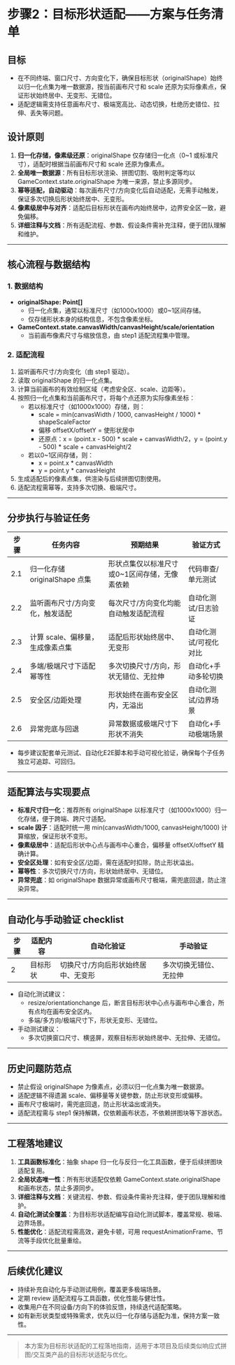 # 步骤2：目标形状适配——方案与任务清单

## 目标
- 在不同终端、窗口尺寸、方向变化下，确保目标形状（originalShape）始终以归一化点集为唯一数据源，按当前画布尺寸和 scale 还原为实际像素点，保证形状始终居中、无变形、无错位。
- 适配逻辑需支持任意画布尺寸、极端宽高比、动态切换，杜绝历史错位、拉伸、丢失等问题。

## 设计原则
1. **归一化存储，像素级还原**：originalShape 仅存储归一化点（0~1 或标准尺寸），适配时根据当前画布尺寸和 scale 还原为像素点。
2. **全局唯一数据源**：所有目标形状渲染、拼图切割、吸附判定等均以 GameContext.state.originalShape 为唯一来源，禁止多源同步。
3. **幂等适配，自动驱动**：每次画布尺寸/方向变化后自动适配，无需手动触发，保证多次切换后形状始终居中、无变形。
4. **像素级居中与对齐**：适配后目标形状在画布内始终居中，边界安全区一致，避免偏移。
5. **详细注释与文档**：所有适配流程、参数、假设条件需补充注释，便于团队理解和维护。

---

## 核心流程与数据结构

### 1. 数据结构
- **originalShape: Point[]**
  - 归一化点集，通常以标准尺寸（如1000x1000）或0~1区间存储。
  - 仅存储形状本身的结构信息，不包含像素坐标。
- **GameContext.state.canvasWidth/canvasHeight/scale/orientation**
  - 当前画布像素尺寸与缩放信息，由 step1 适配流程集中管理。

### 2. 适配流程
1. 监听画布尺寸/方向变化（由 step1 驱动）。
2. 读取 originalShape 的归一化点集。
3. 计算当前画布的有效绘制区域（考虑安全区、scale、边距等）。
4. 按照归一化点集和当前画布尺寸，将每个点还原为实际像素坐标：
   - 若以标准尺寸（如1000x1000）存储，则：
     - scale = min(canvasWidth / 1000, canvasHeight / 1000) * shapeScaleFactor
     - 偏移 offsetX/offsetY = 使形状居中
     - 还原点：x = (point.x - 500) * scale + canvasWidth/2，y = (point.y - 500) * scale + canvasHeight/2
   - 若以0~1区间存储，则：
     - x = point.x * canvasWidth
     - y = point.y * canvasHeight
5. 生成适配后的像素点集，供渲染与后续拼图切割使用。
6. 适配流程需幂等，支持多次切换、极端尺寸。

---

## 分步执行与验证任务

| 步骤 | 任务内容 | 预期结果 | 验证方式 |
|------|----------|----------|----------|
| 2.1  | 归一化存储 originalShape 点集 | 形状点集仅以标准尺寸或0~1区间存储，无像素依赖 | 代码审查/单元测试 |
| 2.2  | 监听画布尺寸/方向变化，触发适配 | 每次尺寸/方向变化均能自动触发适配流程 | 自动化测试/日志验证 |
| 2.3  | 计算 scale、偏移量，生成像素点集 | 适配后形状始终居中、无变形 | 自动化测试/可视化对比 |
| 2.4  | 多端/极端尺寸下适配幂等性 | 多次切换尺寸/方向，形状无错位、无拉伸 | 自动化+手动多轮切换 |
| 2.5  | 安全区/边距处理 | 形状始终在画布安全区内，无溢出 | 自动化测试/边界场景 |
| 2.6  | 异常兜底与回退 | 异常数据或极端尺寸下形状不消失 | 自动化+手动极端场景 |

- 每步建议配套单元测试、自动化E2E脚本和手动可视化验证，确保每个子任务独立可追踪、可回归。

---

## 适配算法与实现要点

- **标准尺寸归一化**：推荐所有 originalShape 以标准尺寸（如1000x1000）归一化存储，便于跨端、跨尺寸适配。
- **scale 因子**：适配时统一用 min(canvasWidth/1000, canvasHeight/1000) 计算缩放，保证形状不变形。
- **像素级居中**：适配后形状中心点与画布中心重合，偏移量 offsetX/offsetY 精确计算。
- **安全区处理**：如有安全区/边距，需在适配时扣除，防止形状溢出。
- **幂等性**：多次切换尺寸/方向，形状始终居中、无错位。
- **异常兜底**：如 originalShape 数据异常或画布尺寸极端，需兜底回退，防止渲染异常。

---

## 自动化与手动验证 checklist

| 步骤 | 适配内容 | 自动化验证 | 手动验证 |
|------|----------|------------|----------|
| 2    | 目标形状 | 切换尺寸/方向后形状始终居中、无变形 | 多次切换无错位、无拉伸 |

- 自动化测试建议：
  - resize/orientationchange 后，断言目标形状中心点与画布中心重合，所有点均在画布安全区内。
  - 多端/多方向/极端尺寸下，形状无变形、无错位。
- 手动测试建议：
  - 多次切换窗口尺寸、横竖屏，观察目标形状始终居中、无拉伸、无错位。

---

## 历史问题防范点
- 禁止假设 originalShape 为像素点，必须以归一化点集为唯一数据源。
- 适配逻辑不得遗漏 scale、偏移量等关键参数，防止形状变形或偏移。
- 画布尺寸极端时，需兜底回退，防止形状溢出或消失。
- 适配流程需与 step1 保持解耦，仅依赖画布状态，不依赖拼图块等下游状态。

---

## 工程落地建议
1. **工具函数标准化**：抽象 shape 归一化与反归一化工具函数，便于后续拼图块适配复用。
2. **全局状态唯一性**：所有形状适配仅依赖 GameContext.state.originalShape 和画布状态，禁止多源同步。
3. **详细注释与文档**：关键流程、参数、假设条件需补充注释，便于团队理解和维护。
4. **自动化测试全覆盖**：为目标形状适配编写自动化测试脚本，覆盖常规、极端、边界场景。
5. **性能优化**：适配流程需高效，避免卡顿，可用 requestAnimationFrame、节流等手段优化批量重绘。

---

## 后续优化建议
- 持续补充自动化与手动测试用例，覆盖更多极端场景。
- 定期 review 适配流程与工具函数，优化性能与健壮性。
- 收集用户在不同设备/方向下的体验反馈，持续迭代适配策略。
- 如有新形状类型或特殊需求，优先以归一化存储与适配为准，保持方案一致性。

---

> 本方案为目标形状适配的工程落地指南，适用于本项目及后续类似响应式拼图/交互类产品的目标形状适配与优化。 